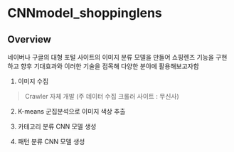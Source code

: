 # CNNmodel_shoppinglens

## Overview

  네이버나 구글의 대형 포털 사이트의 이미지 분류 모델을 만들어 쇼핑렌즈 기능을 구현하고 향후 기대효과와 이러한 기술을 접목해 다양한 분야에 활용해보고자함
  
1. 이미지 수집
> Crawler 자체 개발 (주 데이터 수집 크롤러 사이트 : 무신사)


2. K-means 군집분석으로 이미지 색상 추출 
> 


3. 카테고리 분류 CNN 모델 생성


4. 패턴 분류 CNN 모델 생성 

